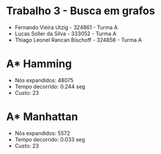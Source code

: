 # Trabalho 3 - Busca em grafos
* Fernando Vieira Utzig - 324861 - Turma A
* Lucas Soller da Silva - 333052 - Turma A
* Thiago Leonel Rancan Bischoff - 324856 - Turma A

# A* Hamming
* Nós expandidos: 48075
* Tempo decorrido: 0.244 seg
* Custo: 23

# A* Manhattan
* Nós expandidos: 5572
* Tempo decorrido: 0.033 seg
* Custo: 23